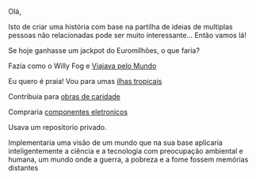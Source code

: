 Olá,

Isto de criar uma história com base na partilha de ideias de multiplas pessoas não relacionadas
pode ser muito interessante... Então vamos lá!

Se hoje ganhasse um jackpot do Euromilhões, o que faria?


Fazia como o Willy Fog e [Viajava pelo Mundo](mundo/voltaaomundo.md)

Eu quero é praia! Vou para umas [ilhas tropicais](praias/solemar.md)

Contribuía para [obras de caridade](caridade/caridade.md)

Compraria [componentes eletronicos](componentes/componentes.md)

Usava um repositorio privado.

Implementaria uma visão de um mundo que na sua base aplicaria inteligentemente a ciência e a tecnologia 
com preocupação ambiental e humana, um mundo onde a guerra, a pobreza e a fome fossem memórias distantes
